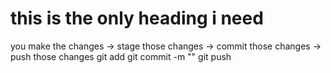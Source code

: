 # this is the only heading i need 

you make the changes -> stage those changes -> commit those changes -> push those changes
                            git add                git commit -m ""      git push